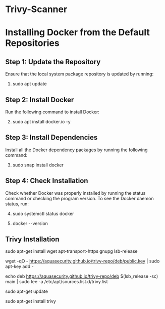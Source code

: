 # Trivy-Scanner

# Installing Docker from the Default Repositories 
## Step 1: Update the Repository
Ensure that the local system package repository is updated by running:

  1. sudo apt update

## Step 2: Install Docker
Run the following command to install Docker:

  2. sudo apt install docker.io -y

## Step 3: Install Dependencies
Install all the Docker dependency packages by running the following command:

  3. sudo snap install docker

## Step 4: Check Installation
Check whether Docker was properly installed by running the status command or checking the program version. To see the Docker daemon status, run:   

  4. sudo systemctl status docker
     
  6. docker --version


## Trivy Installation

sudo apt-get install wget apt-transport-https gnupg lsb-release


wget -qO - https://aquasecurity.github.io/trivy-repo/deb/public.key | sudo apt-key add -


echo deb https://aquasecurity.github.io/trivy-repo/deb $(lsb_release -sc) main | sudo tee -a /etc/apt/sources.list.d/trivy.list


sudo apt-get update


sudo apt-get install trivy



